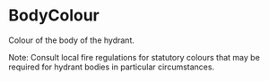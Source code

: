 BodyColour
==========

Colour of the body of the hydrant.

Note: Consult local fire regulations for statutory colours that may be required for hydrant bodies in particular circumstances.
